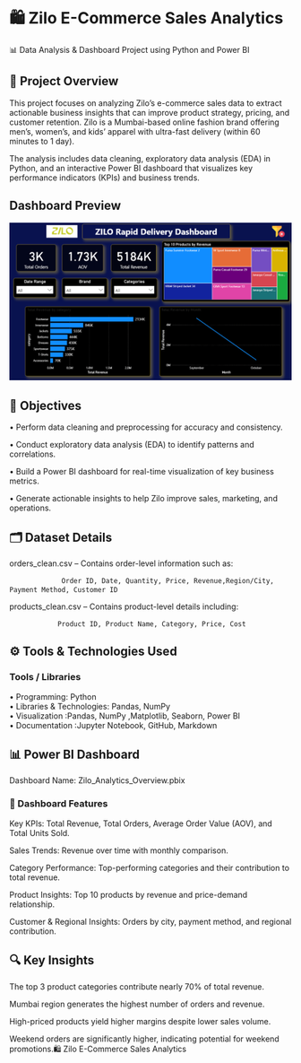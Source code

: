 # 🛍️ Zilo E-Commerce Sales Analytics
📊 Data Analysis & Dashboard Project using Python and Power BI
## 🧩 Project Overview

This project focuses on analyzing Zilo’s e-commerce sales data to extract actionable business insights that can improve product strategy, pricing, and customer retention.
Zilo is a Mumbai-based online fashion brand offering men’s, women’s, and kids’ apparel with ultra-fast delivery (within 60 minutes to 1 day).

The analysis includes data cleaning, exploratory data analysis (EDA) in Python, and an interactive Power BI dashboard that visualizes key performance indicators (KPIs) and business trends.

## Dashboard Preview
![Dashboard Screenshot](/Screenshot%202025-10-07%20193303.png)



## 🎯 Objectives

• Perform data cleaning and preprocessing for accuracy and consistency.

• Conduct exploratory data analysis (EDA) to identify patterns and correlations.

• Build a Power BI dashboard for real-time visualization of key business metrics.

• Generate actionable insights to help Zilo improve sales, marketing, and operations.

## 🗂️ Dataset Details

orders_clean.csv – Contains order-level information such as:

                 Order ID, Date, Quantity, Price, Revenue,Region/City, Payment Method, Customer ID

products_clean.csv – Contains product-level details including:

                Product ID, Product Name, Category, Price, Cost


## ⚙️ Tools & Technologies Used
### 	Tools / Libraries
• Programming:	Python<br>
• Libraries & Technologies: Pandas, NumPy	<br>
• Visualization :Pandas, NumPy	,Matplotlib, Seaborn, Power BI<br>
• Documentation	:Jupyter Notebook, GitHub, Markdown<br>

## 📊 Power BI Dashboard

Dashboard Name: Zilo_Analytics_Overview.pbix

### 🔹 Dashboard Features

Key KPIs: Total Revenue, Total Orders, Average Order Value (AOV), and Total Units Sold.

Sales Trends: Revenue over time with monthly comparison.

Category Performance: Top-performing categories and their contribution to total revenue.

Product Insights: Top 10 products by revenue and price-demand relationship.

Customer & Regional Insights: Orders by city, payment method, and regional contribution.

## 🔍 Key Insights

The top 3 product categories contribute nearly 70% of total revenue.

Mumbai region generates the highest number of orders and revenue.

High-priced products yield higher margins despite lower sales volume.

Weekend orders are significantly higher, indicating potential for weekend promotions.🛍️ Zilo E-Commerce Sales Analytics

